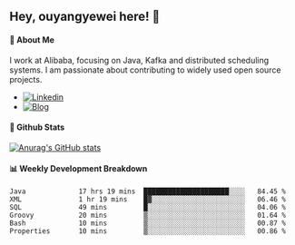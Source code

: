 ## Hey, ouyangyewei here! :wave:

#### :rocket: About Me
I work at Alibaba, focusing on Java, Kafka and distributed scheduling systems. I am passionate about contributing to widely used open source projects.

- [![Linkedin](https://img.shields.io/badge/LinkedIn-ouyangyewei-blue)](https://www.linkedin.com/in/ouyangyewei/)
- [![Blog](https://img.shields.io/badge/Blog-yeweiouyang-orange)](https://blog.csdn.net/yeweiouyang)

#### :star2: Github Stats
[![Anurag's GitHub stats](https://github-readme-stats.vercel.app/api?username=ouyangyewei&show_icons=true&cache_seconds=3600&theme=tokyonight)](https://github.com/anuraghazra/github-readme-stats)

#### :bar_chart: Weekly Development Breakdown
<!--START_SECTION:waka-->

```text
Java             17 hrs 19 mins  █████████████████████░░░░   84.45 %
XML              1 hr 19 mins    █▓░░░░░░░░░░░░░░░░░░░░░░░   06.46 %
SQL              49 mins         █░░░░░░░░░░░░░░░░░░░░░░░░   04.06 %
Groovy           20 mins         ▒░░░░░░░░░░░░░░░░░░░░░░░░   01.64 %
Bash             10 mins         ▒░░░░░░░░░░░░░░░░░░░░░░░░   00.87 %
Properties       10 mins         ▒░░░░░░░░░░░░░░░░░░░░░░░░   00.86 %
```

<!--END_SECTION:waka-->
